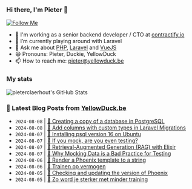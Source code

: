 ### Hi there, I'm Pieter 👋  
[![Follow Me](https://img.shields.io/github/followers/pieterclaerhout?label=Follow&style=social)](https://github.com/pieterclaerhout)

- 🏢 I'm working as a senior backend developer / CTO at [contractify.io](https://contractify.io)
- 🌱 I’m currently playing around with Laravel
- 💬 Ask me about [PHP](https://php.net), [Laravel](http://laravel.com) and [VueJS](https://vuejs.org)
- 😄 Pronouns: Pieter, Duckie, YellowDuck
- 📫 How to reach me: pieter@yellowduck.be

### My stats

![pieterclaerhout's GitHub Stats](https://github-readme-stats.vercel.app/api?username=pieterclaerhout&show_icons=true&count_private=true&line_height=40)

### 📩 Latest Blog Posts from [YellowDuck.be](https://www.yellowduck.be/)
<!-- BLOG-POST-LIST:START -->
- `2024-08-08` | [🐥 Creating a copy of a database in PostgreSQL](https://www.yellowduck.be/posts/creating-a-copy-of-a-database-in-postgresql)  
- `2024-08-08` | [🔗 Add columns with custom types in Laravel Migrations](https://www.yellowduck.be/posts/add-columns-with-custom-types-in-laravel-migrations-hbgl)  
- `2024-08-07` | [🐥 Installing psql version 16 on Ubuntu](https://www.yellowduck.be/posts/installing-psql-version-16-on-ubuntu)  
- `2024-08-07` | [🔗 If you mock, are you even testing?](https://www.yellowduck.be/posts/if-you-mock-are-you-even-testing)  
- `2024-08-07` | [🔗 Retrieval-Augmented Generation &lpar;RAG&rpar; with Elixir](https://www.yellowduck.be/posts/retrieval-augmented-generation-rag-with-elixir)  
- `2024-08-07` | [🔗 Why Mocking Data is a Bad Practice for Testing](https://www.yellowduck.be/posts/why-mocking-data-is-a-bad-practice-for-testing)  
- `2024-08-06` | [🐥 Render a Phoenix template to a string](https://www.yellowduck.be/posts/render-a-phoenix-template-to-a-string)  
- `2024-08-06` | [🔗 Trainen op vermogen](https://www.yellowduck.be/posts/trainen-op-vermogen)  
- `2024-08-05` | [🐥 Checking and updating the version of Phoenix](https://www.yellowduck.be/posts/checking-and-updating-the-version-of-phoenix)  
- `2024-08-05` | [🔗 Zo word je sterker met minder training](https://www.yellowduck.be/posts/zo-word-je-sterker-met-minder-training)  

<!-- BLOG-POST-LIST:END -->
